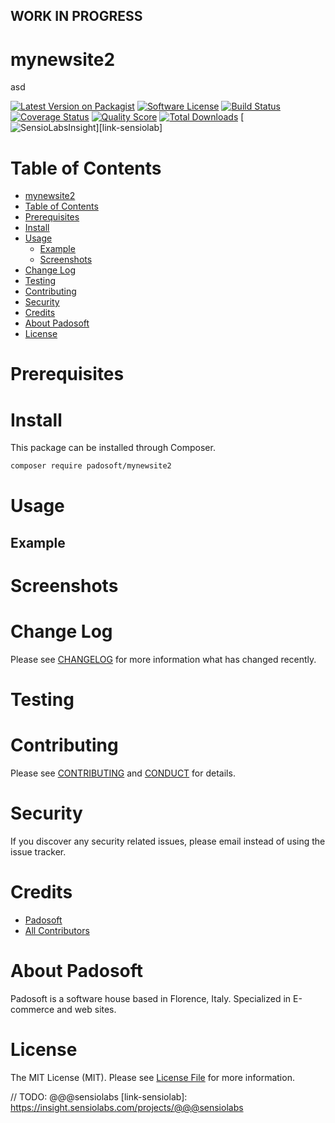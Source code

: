 ## WORK IN PROGRESS
# mynewsite2
asd

[![Latest Version on Packagist][ico-version]][link-packagist]
[![Software License][ico-license]](LICENSE.md)
[![Build Status][ico-travis]][link-travis]
[![Coverage Status][ico-scrutinizer]][link-scrutinizer]
[![Quality Score][ico-code-quality]][link-code-quality]
[![Total Downloads][ico-downloads]][link-downloads]
[![SensioLabsInsight][ico-sensiolab]][link-sensiolab]



Table of Contents
=================

  * [mynewsite2](#mynewsite2)
  * [Table of Contents](#table-of-contents)
  * [Prerequisites](#prerequisites)
  * [Install](#install)
  * [Usage](#usage)
    * [Example](#example)
    * [Screenshots](#screenshoots)
  * [Change Log](#change-log)
  * [Testing](#testing)
  * [Contributing](#contributing)
  * [Security](#security)
  * [Credits](#credits)
  * [About Padosoft](#about-padosoft)
  * [License](#license)


# Prerequisites


# Install

This package can be installed through Composer.

``` bash
composer require padosoft/mynewsite2
```

# Usage

## Example

# Screenshots

# Change Log
Please see [CHANGELOG](CHANGELOG.md) for more information what has changed recently.

# Testing

# Contributing

Please see [CONTRIBUTING](CONTRIBUTING.md) and [CONDUCT](CONDUCT.md) for details.

# Security

If you discover any security related issues, please email  instead of using the issue tracker.

# Credits

- [Padosoft](https://github.com/padosoft)
- [All Contributors](../../contributors)

# About Padosoft
Padosoft is a software house based in Florence, Italy. Specialized in E-commerce and web sites.

# License

The MIT License (MIT). Please see [License File](LICENSE.md) for more information.


[ico-version]: https://img.shields.io/packagist/v/padosoft/mynewsite2.svg?style=flat-square
[ico-license]: https://img.shields.io/badge/license-MIT-brightgreen.svg?style=flat-square
[ico-travis]: https://img.shields.io/travis/padosoft/mynewsite2/master.svg?style=flat-square
[ico-scrutinizer]: https://img.shields.io/scrutinizer/coverage/g/padosoft/mynewsite2.svg?style=flat-square
[ico-code-quality]: https://img.shields.io/scrutinizer/g/padosoft/mynewsite2.svg?style=flat-square
[ico-downloads]: https://img.shields.io/packagist/dt/padosoft/mynewsite2.svg?style=flat-square
[ico-sensiolab]: https://insight.sensiolabs.com/projects/@@@sensiolab/small.png

[link-packagist]: https://packagist.org/packages/padosoft/mynewsite2
[link-travis]: https://travis-ci.org/padosoft/mynewsite2
[link-scrutinizer]: https://scrutinizer-ci.com/g/padosoft/mynewsite2/code-structure
[link-code-quality]: https://scrutinizer-ci.com/g/padosoft/mynewsite2
[link-downloads]: https://packagist.org/packages/padosoft/mynewsite2
// TODO: @@@sensiolabs
[link-sensiolab]: https://insight.sensiolabs.com/projects/@@@sensiolabs
